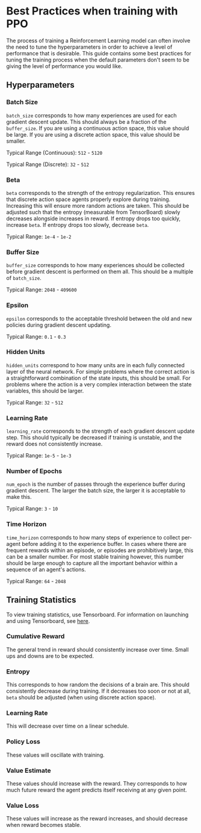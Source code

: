 # Best Practices when training with PPO

The process of training a Reinforcement Learning model can often involve the need to tune the hyperparameters in order to achieve 
a level of performance that is desirable. This guide contains some best practices for tuning the training process when the default
parameters don't seem to be giving the level of performance you would like.

## Hyperparameters

### Batch Size

`batch_size` corresponds to how many experiences are used for each gradient descent update. This should always be a fraction
of the `buffer_size`. If you are using a continuous action space, this value should be large. If you are using a discrete action space, this value should be smaller. 

Typical Range (Continuous): `512` - `5120`

Typical Range (Discrete): `32` - `512`


### Beta

`beta` corresponds to the strength of the entropy regularization. This ensures that discrete action space agents properly
explore during training. Increasing this will ensure more random actions are taken. This should be adjusted such that 
the entropy (measurable from TensorBoard) slowly decreases alongside increases in reward. If entropy drops too quickly,
increase `beta`. If entropy drops too slowly, decrease `beta`.

Typical Range: `1e-4` - `1e-2`

### Buffer Size

`buffer_size` corresponds to how many experiences should be collected before gradient descent is performed on them all.
This should be a multiple of `batch_size`. 

Typical Range: `2048` - `409600`

### Epsilon

`epsilon` corresponds to the acceptable threshold between the old and new policies during gradient descent updating.

Typical Range: `0.1` - `0.3`

### Hidden Units

`hidden_units` correspond to how many units are in each fully connected layer of the neural network. For simple problems
where the correct action is a straightforward combination of the state inputs, this should be small. For problems where
the action is a very complex interaction between the state variables, this should be larger.

Typical Range: `32` - `512`

### Learning Rate

`learning_rate` corresponds to the strength of each gradient descent update step. This should typically be decreased if
training is unstable, and the reward does not consistently increase.

Typical Range: `1e-5` - `1e-3`

### Number of Epochs

`num_epoch` is the number of passes through the experience buffer during gradient descent. The larger the batch size, the
larger it is acceptable to make this.

Typical Range: `3` - `10`

### Time Horizon

`time_horizon` corresponds to how many steps of experience to collect per-agent before adding it to the experience buffer.
In cases where there are frequent rewards within an episode, or episodes are prohibitively large, this can be a smaller number.
For most stable training however, this number should be large enough to capture all the important behavior within a sequence of 
an agent's actions.

Typical Range: `64` - `2048`

## Training Statistics

To view training statistics, use Tensorboard. For information on launching and using Tensorboard, see [here](../Getting-Started-with-Balance-Ball.md#observing-training-progress).

### Cumulative Reward

The general trend in reward should consistently increase over time. Small ups and downs are to be expected.

### Entropy

This corresponds to how random the decisions of a brain are. This should consistently decrease during training. If it decreases 
too soon or not at all, `beta` should be adjusted (when using discrete action space).

### Learning Rate

This will decrease over time on a linear schedule.

### Policy Loss

These values will oscillate with training.

### Value Estimate

These values should increase with the reward. They corresponds to how much future reward the agent predicts itself receiving at 
any given point.

### Value Loss

These values will increase as the reward increases, and should decrease when reward becomes stable.
